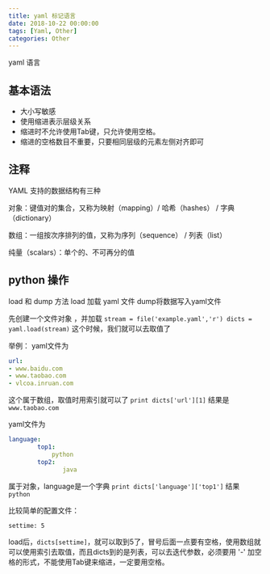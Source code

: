 ```yaml
---
title: yaml 标记语言
date: 2018-10-22 00:00:00
tags: [Yaml, Other]
categories: Other
---
```


yaml 语言

<!-- more -->

## 基本语法

- 大小写敏感
- 使用缩进表示层级关系
- 缩进时不允许使用Tab键，只允许使用空格。
- 缩进的空格数目不重要，只要相同层级的元素左侧对齐即可

## 注释

YAML 支持的数据结构有三种

对象：键值对的集合，又称为映射（mapping）/ 哈希（hashes） / 字典（dictionary）

数组：一组按次序排列的值，又称为序列（sequence） / 列表（list）

纯量（scalars）：单个的、不可再分的值

## python 操作

load  和 dump 方法
load 加载 yaml 文件   dump将数据写入yaml文件

先创建一个文件对象 ，并加载 `stream = file('example.yaml','r') dicts = yaml.load(stream)` 这个时候，我们就可以去取值了

举例：
yaml文件为

```yaml
url:
- www.baidu.com
- www.taobao.com
- vlcoa.inruan.com 
```

这个属于数组，取值时用索引就可以了 `print dicts['url'][1]` 结果是 `www.taobao.com`

yaml文件为

```yaml
language:
        top1:
            python
        top2:
               java
```

属于对象，language是一个字典 `print dicts['language']['top1']` 结果 `python`

比较简单的配置文件：

    settime: 5     

load后，`dicts[settime]`，就可以取到5了，冒号后面一点要有空格，使用数组就可以使用索引去取值，而且dicts到的是列表，可以去迭代参数，必须要用  '-' 加空格的形式，不能使用Tab键来缩进，一定要用空格。